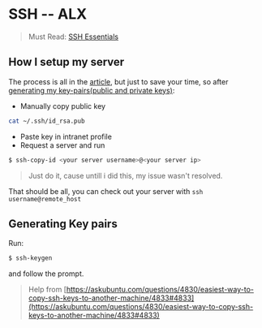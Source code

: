 # SSH -- ALX

>Must Read: [SSH Essentials](https://www.digitalocean.com/community/tutorials/ssh-essentials-working-with-ssh-servers-clients-and-keys#ssh-overview)

## How I setup my server

The process is all in the [article](https://www.digitalocean.com/community/tutorials/ssh-essentials-working-with-ssh-servers-clients-and-keys#ssh-overview), but just to save your time, so after [generating my key-pairs(public and private keys)](#generating-key-pairs):

- Manually copy public key

```bash
cat ~/.ssh/id_rsa.pub
```

- Paste key in intranet profile
- Request a server and run

```bash
$ ssh-copy-id <your server username>@<your server ip>
```

> Just do it, cause untill i did this, my issue wasn't resolved.

That should be all, you can check out your server with `ssh username@remote_host`

## Generating Key pairs
Run:

```bash
$ ssh-keygen
```

and follow the prompt.

> Help from [https://askubuntu.com/questions/4830/easiest-way-to-copy-ssh-keys-to-another-machine/4833#4833](https://askubuntu.com/questions/4830/easiest-way-to-copy-ssh-keys-to-another-machine/4833#4833)